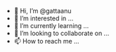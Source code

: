 - 👋 Hi, I’m @gattaanu
- 👀 I’m interested in ...
- 🌱 I’m currently learning ...
- 💞️ I’m looking to collaborate on ...
- 📫 How to reach me ...

<!---
gattaanu/gattaanu is a ✨ special ✨ repository because its `README.md` (this file) appears on your GitHub profile.
You can click the Preview link to take a look at your changes.
--->
